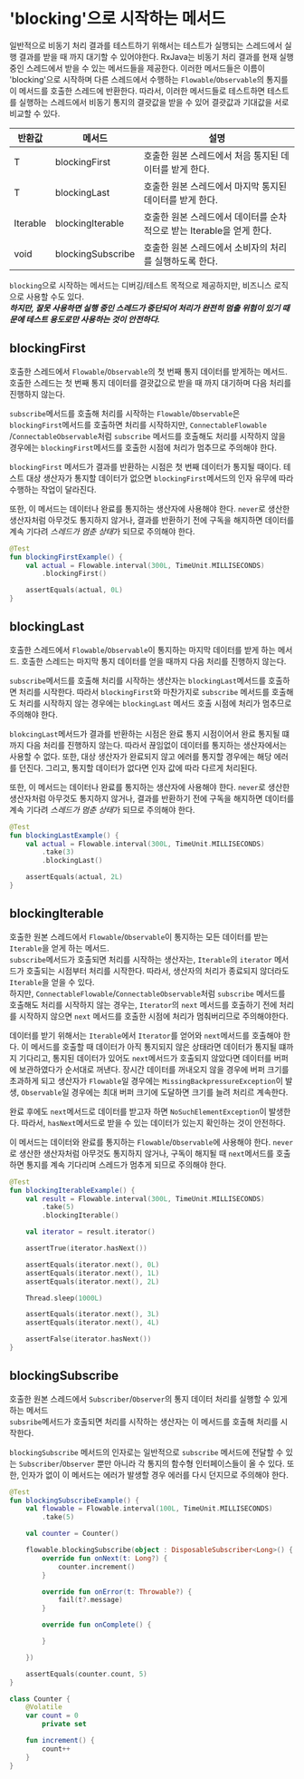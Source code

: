 # 'blocking'으로 시작하는 메서드

일반적으로 비동기 처리 결과를 테스트하기 위해서는 테스트가 실행되는 스레드에서 실행 결과를 받을 때 까지 대기할 수 있어야한다. RxJava는 비동기 처리 결과를 현재 실행중인 스레드에서 받을 수 있는 메서드들을
제공한다. 이러한 메서드들은 이름이 'blocking'으로 시작하며 다른 스레드에서 수행하는 `Flowable`/`Observable`의 통지를 이 메서드를 호출한 스레드에 반환한다. 따라서, 이러한 메서드들로
테스트하면 테스트를 실행하는 스레드에서 비동기 통지의 결괏값을 받을 수 있어 결괏값과 기대값을 서로 비교할 수 있다.

| 반환값      | 메서드               | 설명                                          |
|----------|-------------------|---------------------------------------------|
| T        | blockingFirst     | 호출한 원본 스레드에서 처음 통지된 데이터를 받게 한다.             |
| T        | blockingLast      | 호출한 원본 스레드에서 마지막 통지된 데이터를 받게 한다.            |
| Iterable | blockingIterable  | 호출한 원본 스레드에서 데이터를 순차적으로 받는 Iterable을 얻게 한다. |
| void     | blockingSubscribe | 호출한 원본 스레드에서 소비자의 처리를 실행하도록 한다.             |

`blocking`으로 시작하는 메서드는 디버깅/테스트 목적으로 제공하지만, 비즈니스 로직으로 사용할 수도 있다. </br>
***하지만, 잘못 사용하면 실행 중인 스레드가 중단되어 처리가 완전히 멈출 위험이 있기 때문에 테스트 용도로만 사용하는 것이 안전하다.***

## blockingFirst

호출한 스레드에서 `Flowable`/`Observable`의 첫 번째 통지 데이터를 받게하는 메서드. 호출한 스레드는 첫 번째 통지 데이터를 결괏값으로 받을 때 까지 대기하며 다음 처리를 진행하지 않는다.

`subscribe`메서드를 호출해 처리를 시작하는 `Flowable`/`Observable`은 `blockingFirst`메서드를 호출하면 처리를 시작하지만, `ConnectableFlowable`
/`ConnectableObservable`처럼 `subscribe` 메서드를 호출해도 처리를 시작하지 않을 경우에는 `blockingFirst`메서드를 호출한 시점에 처리가 멈추므로 주의해야 한다.

`blockingFirst` 메서드가 결과를 반환하는 시점은 첫 번째 데이터가 통지될 때이다. 테스트 대상 생산자가 통지할 데이터가 없으면 `blockingFirst`메서드의 인자 유무에 따라 수행하는 작업이
달라진다.

또한, 이 메서드는 데이터나 완료를 통지하는 생산자에 사용해야 한다. `never`로 생산한 생산자처럼 아무것도 통지하지 않거나, 결과를 반환하기 전에 구독을 해지하면 데이터를 계속 기다려 *스레드가 멈춘 상태*가
되므로 주의해야 한다.

```kotlin
@Test
fun blockingFirstExample() {
    val actual = Flowable.interval(300L, TimeUnit.MILLISECONDS)
        .blockingFirst()

    assertEquals(actual, 0L)
}
```

## blockingLast

호출한 스레드에서 `Flowable`/`Observable`이 통지하는 마지막 데이터를 받게 하는 메서드. 호출한 스레드는 마지막 통지 데이터를 얻을 때까지 다음 처리를 진행하지 않는다.

`subscribe`메서드를 호출해 처리를 시작하는 생산자는 `blockingLast`메서드를 호출하면 처리를 시작한다. 따라서 `blockingFirst`와 마찬가지로 `subscribe` 메서드를 호출해도 처리를
시작하지 않는 경우에는 `blockingLast` 메서드 호출 시점에 처리가 멈추므로 주의해야 한다.

`blokcingLast`메서드가 결과를 반환하는 시점은 완료 통지 시점이어서 완료 통지될 떄 까지 다음 처리를 진행하지 않는다. 따라서 끊임없이 데이터를 통지하는 생산자에서는 사용할 수 없다. 또한, 대상 생산자가
완료되지 않고 에러를 통지할 경우에는 해당 에러를 던진다. 그리고, 통지할 데이터가 없다면 인자 값에 따라 다르게 처리된다.

또한, 이 메서드는 데이터나 완료를 통지하는 생산자에 사용해야 한다. `never`로 생산한 생산자처럼 아무것도 통지하지 않거나, 결과를 반환하기 전에 구독을 해지하면 데이터를 계속 기다려 *스레드가 멈춘 상태*가
되므로 주의해야 한다.

```kotlin
@Test
fun blockingLastExample() {
    val actual = Flowable.interval(300L, TimeUnit.MILLISECONDS)
        .take(3)
        .blockingLast()

    assertEquals(actual, 2L)
}
```

## blockingIterable

호출한 원본 스레드에서 `Flowable`/`Observable`이 통지하는 모든 데이터를 받는 `Iterable`을 얻게 하는 메서드. </br>
`subscribe`메서드가 호출되면 처리를 시작하는 생산자는, `Iterable`의 `iterator` 메서드가 호출되는 시점부터 처리를 시작한다. 따라서, 생산자의 처리가 종료되지 않더라도 `Iterable`을
얻을 수 있다. </br>
하지만, `ConnectableFlowable`/`ConnectableObservable`처럼 `subscribe` 메서드를 호출해도 처리를 시작하지 않는 경우는, `Iterator`의 `next` 메서드를 호출하기
전에 처리를 시작하지 않으면 `next` 메서드를 호출한 시점에 처리가 멈춰버리므로 주의해야한다.

데이터를 받기 위해서는 `Iterable`에서 `Iterator`를 얻어와 `next`메서드를 호출해야 한다. 이 메서드를 호출할 때 데이터가 아직 통지되지 않은 상태라면 데이터가 통지될 떄까지 기다리고, 통지된
데이터가 있어도 `next`메서드가 호출되지 않았다면 데이터를 버퍼에 보관하였다가 순서대로 꺼낸다. 장시간 데이터를 꺼내오지 않을 경우에 버퍼 크기를 초과하게 되고 생산자가 `Flowable`일
경우에는 `MissingBackpressureException`이 발생, `Observable`일 경우에는 최대 버퍼 크기에 도달하면 크기를 늘려 처리르 계속한다.

완료 후에도 `next`메서드로 데이터를 받고자 하면 `NoSuchElementException`이 발생한다. 따라서, `hasNext`메서드로 받을 수 있는 데이터가 있는지 확인하는 것이 안전하다.

이 메서드는 데이터와 완료를 통지하는 `Flowable`/`Observable`에 사용해야 한다. `never`로 생산한 생산자처럼 아무것도 통지하지 않거나, 구독이 해지될 때 `next`메서드를 호출하면 통지를
계속 기다리며 스레드가 멈추게 되므로 주의해야 한다.

```kotlin
@Test
fun blockingIterableExample() {
    val result = Flowable.interval(300L, TimeUnit.MILLISECONDS)
        .take(5)
        .blockingIterable()

    val iterator = result.iterator()

    assertTrue(iterator.hasNext())

    assertEquals(iterator.next(), 0L)
    assertEquals(iterator.next(), 1L)
    assertEquals(iterator.next(), 2L)

    Thread.sleep(1000L)

    assertEquals(iterator.next(), 3L)
    assertEquals(iterator.next(), 4L)

    assertFalse(iterator.hasNext())
}
```

## blockingSubscribe

호출한 원본 스레드에서 `Subscriber`/`Observer`의 통지 데이터 처리를 실행할 수 있게 하는 메서드 </br> `subsribe`메서드가 호출되면 처리를 시작하는 생산자는 이 메서드를 호출해 처리를
시작한다.

`blockingSubscribe` 메서드의 인자로는 일반적으로 `subscribe` 메서드에 전달할 수 있는 `Subscriber`/`Observer` 뿐만 아니라 각 통지의 함수형 인터페이스들이 올 수 있다.
또한, 인자가 없이 이 메서드는 에러가 발생할 경우 에러를 다시 던지므로 주의해야 한다.

```kotlin
@Test
fun blockingSubscribeExample() {
    val flowable = Flowable.interval(100L, TimeUnit.MILLISECONDS)
        .take(5)

    val counter = Counter()

    flowable.blockingSubscribe(object : DisposableSubscriber<Long>() {
        override fun onNext(t: Long?) {
            counter.increment()
        }

        override fun onError(t: Throwable?) {
            fail(t?.message)
        }

        override fun onComplete() {

        }

    })

    assertEquals(counter.count, 5)
}

class Counter {
    @Volatile
    var count = 0
        private set

    fun increment() {
        count++
    }
}
```